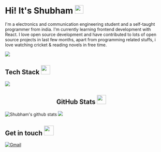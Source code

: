 <h1>Hi! It's Shubham <img src="https://raw.githubusercontent.com/MartinHeinz/MartinHeinz/master/wave.gif" width="28"></h1>

I'm a electronics and communication engineering student and a self-taught programmer from india. I'm currently learning frontend development with React. I love open source development and have contributed to lots of open source projects in last few months, apart from programming related stuffs, i love watching cricket & reading novels in free time.

![](https://komarev.com/ghpvc/?username=shubhamkumarjha827)

<h2>Tech Stack <img src="https://camo.githubusercontent.com/63371d36886ee658f5a97401f393e1ab1684b2fd3de674b8f5efc7d410b2a3d0/68747470733a2f2f6d656469612e67697068792e636f6d2f6d656469612f57556c706c634d704f43456d5447427442572f67697068792e676966" width="30"</img></h2>

![](https://skillicons.dev/icons?i=html,css,js,react,jquery,vscode,git,github,githubactions,python,markdown)

<h2 align="center">GitHub Stats <img src="https://camo.githubusercontent.com/63371d36886ee658f5a97401f393e1ab1684b2fd3de674b8f5efc7d410b2a3d0/68747470733a2f2f6d656469612e67697068792e636f6d2f6d656469612f57556c706c634d704f43456d5447427442572f67697068792e676966" width="30"</img></h2>

![Shubham's github stats](https://github-readme-stats.vercel.app/api?username=ShubhamKrJha827&show_icons=true&count_private=true&hide_border=true)
<img src="https://github-readme-stats.vercel.app/api/top-langs/?username=ShubhamKrJha827&show_icons=true&hide_border=true&layout=compact&cache_seconds=7200&theme=light" />

<h2>Get in touch <img src="https://media.giphy.com/media/LnQjpWaON8nhr21vNW/giphy.gif" width="32"/></h2>
  
[![Gmail](https://img.shields.io/badge/Gmail-D14836?style=for-the-badge&logo=gmail&logoColor=white)](mailto://shubhamkumarjha827@gmail.com)

